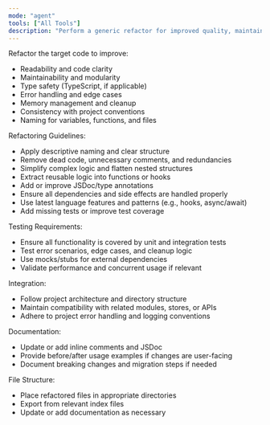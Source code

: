 ```yaml
---
mode: "agent"
tools: ["All Tools"]
description: "Perform a generic refactor for improved quality, maintainability, and conventions"
---
```


Refactor the target code to improve:

- Readability and code clarity
- Maintainability and modularity
- Type safety (TypeScript, if applicable)
- Error handling and edge cases
- Memory management and cleanup
- Consistency with project conventions
- Naming for variables, functions, and files

Refactoring Guidelines:

- Apply descriptive naming and clear structure
- Remove dead code, unnecessary comments, and redundancies
- Simplify complex logic and flatten nested structures
- Extract reusable logic into functions or hooks
- Add or improve JSDoc/type annotations
- Ensure all dependencies and side effects are handled properly
- Use latest language features and patterns (e.g., hooks, async/await)
- Add missing tests or improve test coverage

Testing Requirements:

- Ensure all functionality is covered by unit and integration tests
- Test error scenarios, edge cases, and cleanup logic
- Use mocks/stubs for external dependencies
- Validate performance and concurrent usage if relevant

Integration:

- Follow project architecture and directory structure
- Maintain compatibility with related modules, stores, or APIs
- Adhere to project error handling and logging conventions

Documentation:

- Update or add inline comments and JSDoc
- Provide before/after usage examples if changes are user-facing
- Document breaking changes and migration steps if needed

File Structure:

- Place refactored files in appropriate directories
- Export from relevant index files
- Update or add documentation as necessary

